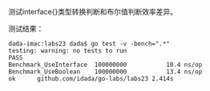 测试interface{}类型转换判断和布尔值判断效率差异。

测试结果：

```
dada-imac:labs23 dada$ go test -v -bench=".*"
testing: warning: no tests to run
PASS
Benchmark_UseInterface	100000000	        10.4 ns/op
Benchmark_UseBoolean	100000000	        13.4 ns/op
ok  	github.com/idada/go-labs/labs23	2.414s
```
